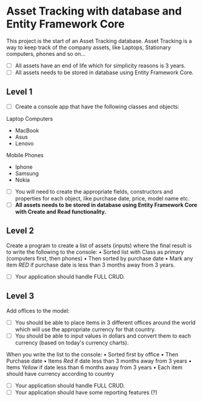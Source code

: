 # Asset Tracking with database and Entity Framework Core

This project is the start of an Asset Tracking database. 
Asset Tracking is a way to keep track of the company assets, like Laptops, Stationary computers, phones and so on... 
- [ ] All assets have an end of life which for simplicity reasons is 3 years. 
- [ ] All assets needs to be stored in database using Entity Framework Core. 

## Level 1

- [ ] Create a console app that have the following classes and objects: 

Laptop Computers 
- MacBook 
- Asus 
- Lenovo 

Mobile Phones 
- Iphone 
- Samsung 
- Nokia 

- [ ] You will need to create the appropriate fields, constructors and properties for each object, like purchase date, price, model name etc. 
- [ ] **All assets needs to be stored in database using Entity Framework Core with Create and Read functionality.**
## Level 2

Create a program to create a list of assets (inputs) where the final result is to write the following to the console: 
 • Sorted list with Class as primary (computers first, then phones) 
 • Then sorted by purchase date 
 • Mark any item *RED* if purchase date is less than 3 months away from 3 years. 

- [ ] Your application should handle FULL CRUD.

## Level 3

Add offices to the model: 

- [ ] You should be able to place items in 3 different offices around the world which will use the appropriate currency for that country. 
- [ ] You should be able to input values in dollars and convert them to each currency (based on today's currency charts).

When you write the list to the console: 
 • Sorted first by office 
 • Then Purchase date 
 • Items *Red* if date less than 3 months away from 3 years 
 • Items *Yellow* if date less than 6 months away from 3 years 
 • Each item should have currency according to country 

- [ ] Your application should handle FULL CRUD. 
- [ ] Your application should have some reporting features (?)